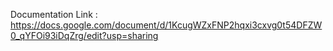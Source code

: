 


Documentation Link : https://docs.google.com/document/d/1KcugWZxFNP2hqxi3cxvg0t54DFZW0_qYFOi93iDqZrg/edit?usp=sharing